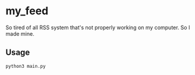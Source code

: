 # my_feed
So tired of all RSS system that's not properly working on my computer. So I made mine.

## Usage
```python
python3 main.py